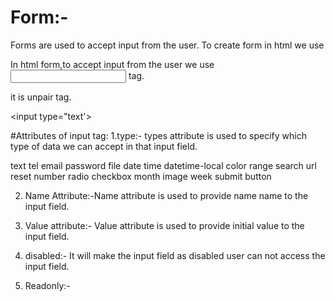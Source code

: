# Form:-

Forms are used to accept input from the user.
To create form in html we use <form></form>

In html form,to accept input from the user we use <input> tag.

it is unpair tag.

<input type="text'>

#Attributes of input tag:
1.type:- types attribute is used to specify which type of data we can accept in that input field.

text
tel
email
password
file
date
time
datetime-local
color
range
search 
url
reset
number
radio
checkbox
month
image
week
submit
button


2. Name Attribute:-Name attribute is used to provide name  name to the input field.

3. Value attribute:- Value attribute is used to provide initial value to the input field.

4. disabled:- It will make the input field as disabled user can not access the input field.

5. Readonly:- 